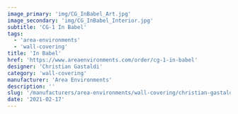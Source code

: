 ```yaml
---
image_primary: 'img/CG_InBabel_Art.jpg'
image_secondary: 'img/CG_InBabel_Interior.jpg'
subtitle: 'CG-1 In Babel'
tags:
  - 'area-environments'
  - 'wall-covering'
title: 'In Babel'
href: 'https://www.areaenvironments.com/order/cg-1-in-babel'
designer: 'Christian Gastaldi'
category: 'wall-covering'
manufacturer: 'Area Environments'
description: ''
slug: '/manufacturers/area-environments/wall-covering/christian-gastaldi-in-babel'
date: '2021-02-17'
---
```

